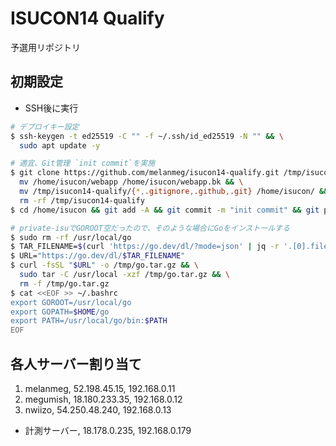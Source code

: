 # ISUCON14 Qualify
予選用リポジトリ

## 初期設定
- SSH後に実行
```bash
# デプロイキー設定
$ ssh-keygen -t ed25519 -C "" -f ~/.ssh/id_ed25519 -N "" && \
  sudo apt update -y

# 適宜、Git管理 `init commit`を実施
$ git clone https://github.com/melanmeg/isucon14-qualify.git /tmp/isucon14-qualify && \
  mv /home/isucon/webapp /home/isucon/webapp.bk && \
  mv /tmp/isucon14-qualify/{*,.gitignore,.github,.git} /home/isucon/ && \
  rm -rf /tmp/isucon14-qualify
$ cd /home/isucon && git add -A && git commit -m "init commit" && git push

# private-isuでGOROOT空だったので、そのような場合にGoをインストールする
$ sudo rm -rf /usr/local/go
$ TAR_FILENAME=$(curl 'https://go.dev/dl/?mode=json' | jq -r '.[0].files[] | select(.os == "linux" and .arch == "amd64" and .kind == "archive") | .filename')
$ URL="https://go.dev/dl/$TAR_FILENAME"
$ curl -fsSL "$URL" -o /tmp/go.tar.gz && \
  sudo tar -C /usr/local -xzf /tmp/go.tar.gz && \
  rm -f /tmp/go.tar.gz
$ cat <<EOF >> ~/.bashrc
export GOROOT=/usr/local/go
export GOPATH=$HOME/go
export PATH=/usr/local/go/bin:$PATH
EOF
```

## 各人サーバー割り当て

1. melanmeg, 52.198.45.15, 192.168.0.11
2. megumish, 18.180.233.35, 192.168.0.12
3. nwiizo, 54.250.48.240, 192.168.0.13

- 計測サーバー, 18.178.0.235, 192.168.0.179

